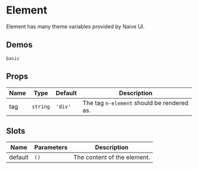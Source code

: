 # Element

Element has many theme variables provided by Naive UI.

## Demos

```demo
basic
```

## Props

| Name | Type     | Default | Description                                |
| ---- | -------- | ------- | ------------------------------------------ |
| tag  | `string` | `'div'` | The tag `n-element` should be rendered as. |

## Slots

| Name    | Parameters | Description                 |
| ------- | ---------- | --------------------------- |
| default | `()`       | The content of the element. |
